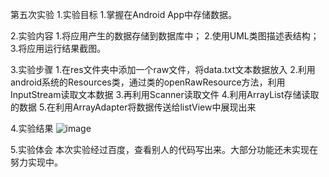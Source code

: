 第五次实验 
1.实验目标 
1.掌握在Android App中存储数据。

2.实验内容 
1.将应用产生的数据存储到数据库中； 
2.使用UML类图描述表结构； 
3.将应用运行结果截图。

3.实验步骤 
1.在res文件夹中添加一个raw文件，将data.txt文本数据放入 
2.利用android系统的Resources类，通过类的openRawResource方法，利用InputStream读取文本数据 
3.再利用Scanner读取文件 
4.利用ArrayList存储读取的数据 
5.在利用ArrayAdapter将数据传送给listView中展现出来

4.实验结果 
![image](https://github.com/XBYZY/android-labs-2018/blob/master/soft1614080902132/%E5%AE%9E%E9%AA%8C%E6%88%AA%E5%9B%BE1.png) 

5.实验体会 
本次实验经过百度，查看别人的代码写出来。大部分功能还未实现在努力实现中。
